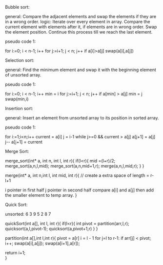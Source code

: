 Bubble sort:

general: Compare the adjacent elements and swap the elements if they are in a wrong order.
logic: Iterate over every element in array. Compare the current element with elements after it, if elements are in wrong order. Swap the element position. Continue this process till we reach the last element.

pseudo code 1:

for i:=0; i < n-1; i++
  for j:=i+1; j < n; j++
    if a[i]>a[j]
       swap(a[i],a[j]) 



Selection sort:

general: Find the minimum element and swap it with the beginning element of unsorted array.

pseudo code 1:

for i:=0; i < n-1; i++
  min = i
  for j:=i+1; j < n; j++
      if a[min] > a[j]
         min = j 
  swap(min,i)       



Insertion sort:

general: Insert an element from unsorted array to its position in sorted array.

pseudo code 1:

for i:=1;i<n;i++
   current = a[i]
   j = i-1
   while j>=0 && current > a[j]
     a[j+1] = a[j]
     j--
   a[j+1] = current


Merge Sort:


merge_sort(int* a, int n, int l, int r){
   if(l<r){
      mid =(l+r)/2;
      merge_sort(a,n,l,mid);
      merge_sort(a,n,mid+1,r);
      merge(a,n,l,mid,r);
   }
}

merge(int* a, int n,int l, int mid, int r){
   // create a extra space of length = r-l+1

   i pointer in first half 
   j pointer in second half
   compare a[i] and a[j] then add the smaller element to temp array.
}



Quick Sort:

unsorted: 6 3 9 5 2 8 7

quickSort(int a[], int l, int r){
   if(l<r){
      int pivot = partition(arr,l,r);
      quicksort(a,l,pivot-1);
      quicksort(a,pivot+1,r)
   }
}

partition(int a[],int l,int r){
   pivot = a[r]
   i = l - 1
   for j=l to r-1:
      if arr[j] < pivot;
           i++;
           swap(a[i],a[j]);
   swap(a[i+1],a[r]);

   return i+1;        
}
